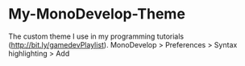 # My-MonoDevelop-Theme
The custom theme I use in my programming tutorials (http://bit.ly/gamedevPlaylist).
MonoDevelop > Preferences > Syntax highlighting > Add

